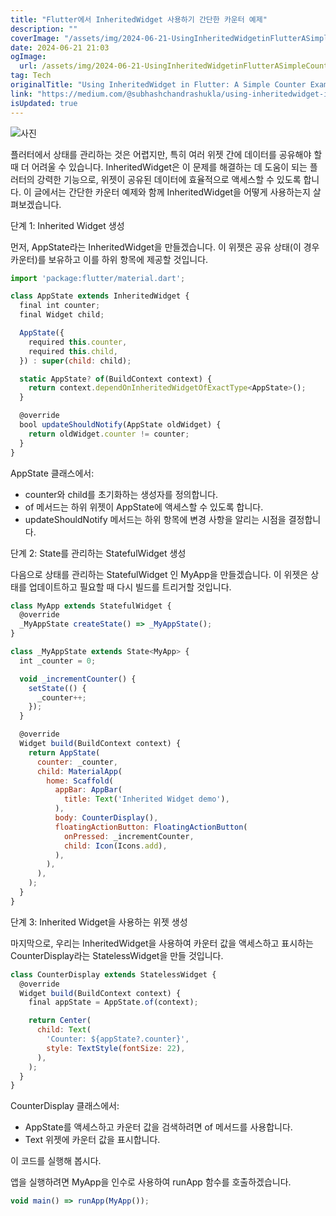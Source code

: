 ```yaml
---
title: "Flutter에서 InheritedWidget 사용하기 간단한 카운터 예제"
description: ""
coverImage: "/assets/img/2024-06-21-UsingInheritedWidgetinFlutterASimpleCounterExample_0.png"
date: 2024-06-21 21:03
ogImage: 
  url: /assets/img/2024-06-21-UsingInheritedWidgetinFlutterASimpleCounterExample_0.png
tag: Tech
originalTitle: "Using InheritedWidget in Flutter: A Simple Counter Example"
link: "https://medium.com/@subhashchandrashukla/using-inheritedwidget-in-flutter-a-simple-counter-example-3eb0d03ca936"
isUpdated: true
---
```





![사진](/assets/img/2024-06-21-UsingInheritedWidgetinFlutterASimpleCounterExample_0.png)

플러터에서 상태를 관리하는 것은 어렵지만, 특히 여러 위젯 간에 데이터를 공유해야 할 때 더 어려울 수 있습니다. InheritedWidget은 이 문제를 해결하는 데 도움이 되는 플러터의 강력한 기능으로, 위젯이 공유된 데이터에 효율적으로 액세스할 수 있도록 합니다. 이 글에서는 간단한 카운터 예제와 함께 InheritedWidget을 어떻게 사용하는지 살펴보겠습니다.

단계 1: Inherited Widget 생성

먼저, AppState라는 InheritedWidget을 만들겠습니다. 이 위젯은 공유 상태(이 경우 카운터)를 보유하고 이를 하위 항목에 제공할 것입니다.

<div class="content-ad"></div>

```js
import 'package:flutter/material.dart';

class AppState extends InheritedWidget {
  final int counter;
  final Widget child;

  AppState({
    required this.counter,
    required this.child,
  }) : super(child: child);

  static AppState? of(BuildContext context) {
    return context.dependOnInheritedWidgetOfExactType<AppState>();
  }

  @override
  bool updateShouldNotify(AppState oldWidget) {
    return oldWidget.counter != counter;
  }
}
```

AppState 클래스에서:

- counter와 child를 초기화하는 생성자를 정의합니다.
- of 메서드는 하위 위젯이 AppState에 액세스할 수 있도록 합니다.
- updateShouldNotify 메서드는 하위 항목에 변경 사항을 알리는 시점을 결정합니다.

단계 2: State를 관리하는 StatefulWidget 생성

<div class="content-ad"></div>

다음으로 상태를 관리하는 StatefulWidget 인 MyApp을 만들겠습니다. 이 위젯은 상태를 업데이트하고 필요할 때 다시 빌드를 트리거할 것입니다.

```js
class MyApp extends StatefulWidget {
  @override
  _MyAppState createState() => _MyAppState();
}

class _MyAppState extends State<MyApp> {
  int _counter = 0;

  void _incrementCounter() {
    setState(() {
      _counter++;
    });
  }

  @override
  Widget build(BuildContext context) {
    return AppState(
      counter: _counter,
      child: MaterialApp(
        home: Scaffold(
          appBar: AppBar(
            title: Text('Inherited Widget demo'),
          ),
          body: CounterDisplay(),
          floatingActionButton: FloatingActionButton(
            onPressed: _incrementCounter,
            child: Icon(Icons.add),
          ),
        ),
      ),
    );
  }
}
```

단계 3: Inherited Widget을 사용하는 위젯 생성

마지막으로, 우리는 InheritedWidget을 사용하여 카운터 값을 액세스하고 표시하는 CounterDisplay라는 StatelessWidget을 만들 것입니다.

<div class="content-ad"></div>

```js
class CounterDisplay extends StatelessWidget {
  @override
  Widget build(BuildContext context) {
    final appState = AppState.of(context);

    return Center(
      child: Text(
        'Counter: ${appState?.counter}',
        style: TextStyle(fontSize: 22),
      ),
    );
  }
}
```

CounterDisplay 클래스에서:

- AppState를 액세스하고 카운터 값을 검색하려면 of 메서드를 사용합니다.
- Text 위젯에 카운터 값을 표시합니다.

이 코드를 실행해 봅시다.

<div class="content-ad"></div>

앱을 실행하려면 MyApp을 인수로 사용하여 runApp 함수를 호출하겠습니다.

```js
void main() => runApp(MyApp());
```
